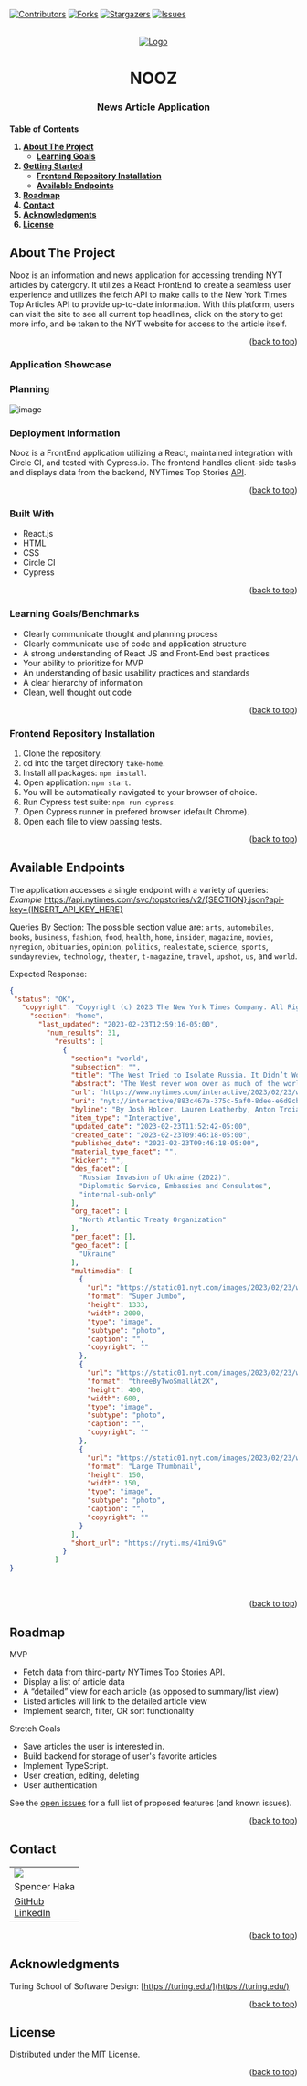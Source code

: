 [![Contributors][contributors-shield]][contributors-url]
[![Forks][forks-shield]][forks-url]
[![Stargazers][stars-shield]][stars-url]
[![Issues][issues-shield]][issues-url]



<!-- PROJECT LOGO -->
<br />
<div align="center">
  <a href="https://github.com/speekins/take-home">
    <img src="https://user-images.githubusercontent.com/74210902/220989683-4970e76e-11d6-4522-aa07-aed5497170cd.jpg" alt="Logo">
  </a>

  <h1 align="center">NOOZ</h3>

  <h3 align="center">
    News Article Application
    <br />
  </h3>
</div>

<!-- TABLE OF CONTENTS -->
<h4>
  <summary>Table of Contents</summary>
  <ol>
    <li>
      <a href="#about-the-project">About The Project</a>
      <ul>
        <li><a href="#learning-goals">Learning Goals</a></li>
      </ul>
    </li>
    <li>
      <a href="#getting-started">Getting Started</a>
      <ul>
          <li><a href="#frontend-repository-installation">Frontend Repository Installation</a></li>
          <li><a href="#available-endpoints">Available Endpoints</a></li>
      </ul>
    </li>
    <li><a href="#roadmap">Roadmap</a></li>
    <li><a href="#contact">Contact</a></li>
    <li><a href="#acknowledgments">Acknowledgments</li>
    <li><a href="#license">License</a></li></a>
  </ol>
</h4>

<!-- ABOUT THE PROJECT -->
## About The Project

Nooz is an information and news application for accessing trending NYT articles by catergory. It utilizes a React FrontEnd to create a seamless user experience and utilizes the fetch API to make calls to the New York Times Top Articles API to provide up-to-date information. With this platform, users can visit the site to see all current top headlines, click on the story to get more info, and be taken to the NYT website for access to the article itself.

<p align="right">(<a href="#top">back to top</a>)</p>

<!-- Screenshots/GIFS -->
### Application Showcase



### Planning 
![image](https://user-images.githubusercontent.com/74210902/221105532-40690010-d68b-4b29-b8d7-b141d71be2d7.png)

<!-- Deployment Information -->
### Deployment Information

Nooz is a FrontEnd application utilizing a React, maintained integration with Circle CI, and tested with Cypress.io. The frontend handles client-side tasks and displays data from the backend, NYTimes Top Stories [API](https://developer.nytimes.com/docs/top-stories-product/1/overview).

<p align="right">(<a href="#top">back to top</a>)</p>

<!-- Built With -->
### Built With
* React.js
* HTML
* CSS
* Circle CI
* Cypress

<p align="right">(<a href="#top">back to top</a>)</p>

<!-- Learning Goals -->
### Learning Goals/Benchmarks

* Clearly communicate thought and planning process
* Clearly communicate use of code and application structure
* A strong understanding of React JS and Front-End best practices
* Your ability to prioritize for MVP
* An understanding of basic usability practices and standards
* A clear hierarchy of information
* Clean, well thought out code

<p align="right">(<a href="#top">back to top</a>)</p>

<!-- Frontend Repository Installation -->
### Frontend Repository Installation

1. Clone the repository.
1. cd into the target directory `take-home`.
1. Install all packages: `npm install`.
1. Open application: `npm start`.
1. You will be automatically navigated to your browser of choice.
1. Run Cypress test suite: `npm run cypress`.
1. Open Cypress runner in prefered browser (default Chrome).
1. Open each file to view passing tests.

<p align="right">(<a href="#top">back to top</a>)</p>

<!-- Available Endpoints -->
## Available Endpoints
The application accesses a single endpoint with a variety of queries:<br>
*Example* https://api.nytimes.com/svc/topstories/v2/{SECTION}.json?api-key={INSERT_API_KEY_HERE}

Queries By Section:
The possible section value are: `arts`, `automobiles`, `books`, `business`, `fashion`, `food`, `health`, `home`, `insider`, `magazine`, `movies`, `nyregion`, `obituaries`, `opinion`, `politics`, `realestate`, `science`, `sports`, `sundayreview`, `technology`, `theater`, `t-magazine`, `travel`, `upshot`, `us`, and `world`.

Expected Response:

 ```json
{
  "status": "OK",
    "copyright": "Copyright (c) 2023 The New York Times Company. All Rights Reserved.",
      "section": "home",
        "last_updated": "2023-02-23T12:59:16-05:00",
          "num_results": 31,
            "results": [
              {
                "section": "world",
                "subsection": "",
                "title": "The West Tried to Isolate Russia. It Didn’t Work.",
                "abstract": "The West never won over as much of the world as it initially seemed. Here’s how Russia is taking advantage of a fragmented world.",
                "url": "https://www.nytimes.com/interactive/2023/02/23/world/russia-ukraine-geopolitics.html",
                "uri": "nyt://interactive/883c467a-375c-5af0-8dee-e6d9cbbfe4b3",
                "byline": "By Josh Holder, Lauren Leatherby, Anton Troianovski and Weiyi Cai",
                "item_type": "Interactive",
                "updated_date": "2023-02-23T11:52:42-05:00",
                "created_date": "2023-02-23T09:46:18-05:00",
                "published_date": "2023-02-23T09:46:18-05:00",
                "material_type_facet": "",
                "kicker": "",
                "des_facet": [
                  "Russian Invasion of Ukraine (2022)",
                  "Diplomatic Service, Embassies and Consulates",
                  "internal-sub-only"
                ],
                "org_facet": [
                  "North Atlantic Treaty Organization"
                ],
                "per_facet": [],
                "geo_facet": [
                  "Ukraine"
                ],
                "multimedia": [
                  {
                    "url": "https://static01.nyt.com/images/2023/02/23/world/russia-ukraine-geopolitics-promo/russia-ukraine-geopolitics-promo-superJumbo-v5.png",
                    "format": "Super Jumbo",
                    "height": 1333,
                    "width": 2000,
                    "type": "image",
                    "subtype": "photo",
                    "caption": "",
                    "copyright": ""
                  },
                  {
                    "url": "https://static01.nyt.com/images/2023/02/23/world/russia-ukraine-geopolitics-promo/russia-ukraine-geopolitics-promo-threeByTwoSmallAt2X-v9.png",
                    "format": "threeByTwoSmallAt2X",
                    "height": 400,
                    "width": 600,
                    "type": "image",
                    "subtype": "photo",
                    "caption": "",
                    "copyright": ""
                  },
                  {
                    "url": "https://static01.nyt.com/images/2023/02/23/world/russia-ukraine-geopolitics-promo/russia-ukraine-geopolitics-promo-thumbLarge-v5.png",
                    "format": "Large Thumbnail",
                    "height": 150,
                    "width": 150,
                    "type": "image",
                    "subtype": "photo",
                    "caption": "",
                    "copyright": ""
                  }
                ],
                "short_url": "https://nyti.ms/41ni9vG"
              }
            ]
}
```
</details><br>
<p align="right">(<a href="#top">back to top</a>)</p>

<!-- ROADMAP -->
## Roadmap

MVP

* Fetch data from third-party NYTimes Top Stories [API](https://developer.nytimes.com/docs/top-stories-product/1/overview).
* Display a list of article data
* A “detailed” view for each article (as opposed to summary/list view)
* Listed articles will link to the detailed article view
* Implement search, filter, OR sort functionality

Stretch Goals

* Save articles the user is interested in.
* Build backend for storage of user's favorite articles
* Implement TypeScript.
* User creation, editing, deleting
* User authentication

See the [open issues](https://github.com/speekins/take-home/issues) for a full list of proposed features (and known issues).

<p align="right">(<a href="#top">back to top</a>)</p>

<!-- CONTACT -->
## Contact

<table>
  <tr>
    <td><img src="https://avatars.githubusercontent.com/u/74210902?s=150&v=4"></td>
  </tr>
  <tr>
    <td>Spencer Haka</td>
  </tr>
  <tr>
    <td>
      <a href="https://github.com/Speekins">GitHub</a><br>
      <a href="https://www.linkedin.com/in/spencer-haka/">LinkedIn</a>
    </td>
  </tr>
</table>

<p align="right">(<a href="#top">back to top</a>)</p>

<!-- ACKNOWLEDGMENTS -->
## Acknowledgments

Turing School of Software Design: [https://turing.edu/](https://turing.edu/)

<p align="right">(<a href="#top">back to top</a>)</p>

<!-- LICENSE -->
## License

Distributed under the MIT License.

<p align="right">(<a href="#top">back to top</a>)</p>

<!-- MARKDOWN LINKS & IMAGES -->
<!-- https://www.markdownguide.org/basic-syntax/#reference-style-links -->
[contributors-shield]: https://img.shields.io/github/contributors/speekins/Take-Home.svg?style=for-the-badge
[contributors-url]: https://github.com/speekins/Take-Home/graphs/contributors
[forks-shield]: https://img.shields.io/github/forks/speekins/Take-Home.svg?style=for-the-badge
[forks-url]: https://github.com/speekins/Take-Home/network/members
[stars-shield]: https://img.shields.io/github/stars/speekins/take-home.svg?style=for-the-badge
[stars-url]: https://github.com/speekins/Take-Home/stargazers
[issues-shield]: https://img.shields.io/github/issues/speekins/take-home.svg?style=for-the-badge
[issues-url]: https://github.com/speekins/Take-Home/issues
[license-shield]: https://img.shields.io/github/license/speekins/take-home.svg?style=for-the-badge
[license-url]: https://github.com/speekins/take-home/blob/master/LICENSE.txt
